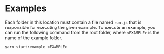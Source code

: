 # Examples

Each folder in this location must contain a file named `run.js` that is
responsible for executing the given example. To execute an example, you can
run the following command from the root folder, where `<EXAMPLE>` is the name
of the example folder.

```shell
yarn start:example <EXAMPLE>
```
